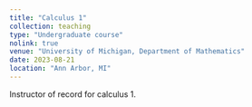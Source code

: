 ```yaml
---
title: "Calculus 1"
collection: teaching
type: "Undergraduate course"
nolink: true
venue: "University of Michigan, Department of Mathematics"
date: 2023-08-21
location: "Ann Arbor, MI"
---
```


Instructor of record for calculus 1.
